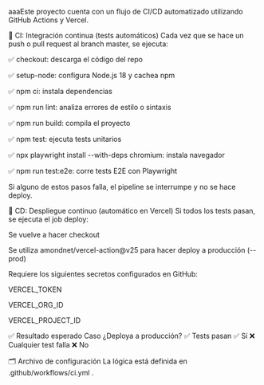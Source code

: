 aaaEste proyecto cuenta con un flujo de CI/CD automatizado utilizando GitHub Actions y Vercel.

🧪 CI: Integración continua (tests automáticos)
Cada vez que se hace un push o pull request al branch master, se ejecuta:

✅ checkout: descarga el código del repo

✅ setup-node: configura Node.js 18 y cachea npm

✅ npm ci: instala dependencias

✅ npm run lint: analiza errores de estilo o sintaxis

✅ npm run build: compila el proyecto

✅ npm test: ejecuta tests unitarios

✅ npx playwright install --with-deps chromium: instala navegador

✅ npm run test:e2e: corre tests E2E con Playwright

Si alguno de estos pasos falla, el pipeline se interrumpe y no se hace deploy.

🚀 CD: Despliegue continuo (automático en Vercel)
Si todos los tests pasan, se ejecuta el job deploy:

Se vuelve a hacer checkout

Se utiliza amondnet/vercel-action@v25 para hacer deploy a producción (--prod)

Requiere los siguientes secretos configurados en GitHub:

VERCEL_TOKEN

VERCEL_ORG_ID

VERCEL_PROJECT_ID

✅ Resultado esperado
Caso	¿Deploya a producción?
✅ Tests pasan	✅ Sí
❌ Cualquier test falla	❌ No

🗂️ Archivo de configuración
La lógica está definida en .github/workflows/ci.yml .